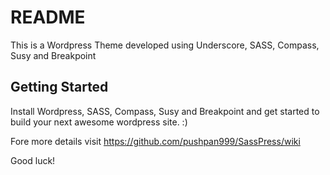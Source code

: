 README
===

This is a Wordpress Theme developed using Underscore, SASS, Compass, Susy and Breakpoint

Getting Started
---------------

Install Wordpress, SASS, Compass, Susy and Breakpoint and get started to build your next awesome wordpress site. :)

Fore more details visit https://github.com/pushpan999/SassPress/wiki

Good luck!
